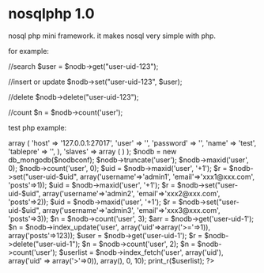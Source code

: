 nosqlphp 1.0
========

nosql php mini framework.
it makes nosql very simple with php.

for example:

//search
$user = $nodb->get("user-uid-123");

//insert or update
$nodb->set("user-uid-123", $user);

//delete
$nodb->delete("user-uid-123");

//count
$n = $nodb->count('user');

test php example:

<?php

define('FRAMEWORK_PATH', './');
include FRAMEWORK_PATH.'db/db.interface.php';
include FRAMEWORK_PATH.'db/db_mongodb.class.php';

        $nodbconf = array(
                        'master' => array (
                                        'host' => '127.0.0.1:27017',
                                        'user' => '',
                                        'password' => '',
                                        'name' => 'test',
                                        'tablepre' => '',
                        ),
                        'slaves' => array (
                        )
        );


$nodb = new db_mongodb($nodbconf);

$nodb->truncate('user');
$nodb->maxid('user', 0);
$nodb->count('user', 0);

$uid = $nodb->maxid('user', '+1');

$r = $nodb->set("user-uid-$uid", array('username'=>'admin1', 'email'=>'xxx1@xxx.com', 'posts'=>1));

$uid = $nodb->maxid('user', '+1');
$r = $nodb->set("user-uid-$uid", array('username'=>'admin2', 'email'=>'xxx2@xxx.com', 'posts'=>2));

$uid = $nodb->maxid('user', '+1');
$r = $nodb->set("user-uid-$uid", array('username'=>'admin3', 'email'=>'xxx3@xxx.com', 'posts'=>3));

$n = $nodb->count('user', 3);

$arr = $nodb->get('user-uid-1');

$n = $nodb->index_update('user', array('uid'=>array('>='=>1)), array('posts'=>123));
$user = $nodb->get('user-uid-1');

$r = $nodb->delete("user-uid-1");

$n = $nodb->count('user', 2);

$n = $nodb->count('user');

$userlist = $nodb->index_fetch('user', array('uid'), array('uid' => array('>'=>0)), array(), 0, 10);
print_r($userlist);

?>


